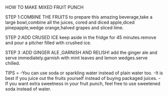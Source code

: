 HOW TO MAKE MIXED FRUIT PUNCH

STEP 1:COMBINE THE FRUITS
to prepare this amazing beverage,take a large bowl,combine all the juices, cored and diced
apple,diced pinepapple,wedge orange,halved grapes and sliced lime.

STEP 2:ADD CRUSED ICE
keep aside in the fridge for 45 minutes.remove and pour a pitcher filled with crushed ice.

STEP 3 :ADD GINGER ALE ,GARNISH AND RELISH!
add the ginger ale and serve immediately.garnish with mint leaves and lemon wedges.serve
chilled.

TIPS =
-You can use soda or sparkling water instead of plain water too.
-It is best if you juice out the fruits yourself instead of buying packaged juices.
-If you want extra sweetness in your fruit punch, feel free to use sweetened soda instead of water.